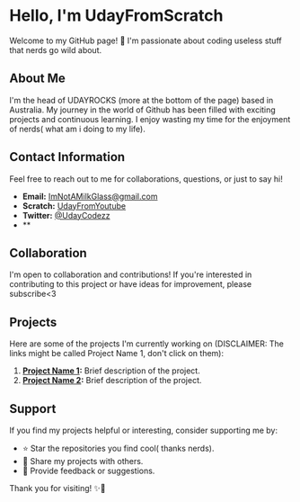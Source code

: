 # Hello, I'm UdayFromScratch

Welcome to my GitHub page! 👋 I'm passionate about coding useless stuff that nerds go wild about.

## About Me
I'm the head of UDAYROCKS (more at the bottom of the page) based in Australia. My journey in the world of Github has been filled with exciting projects and continuous learning. I enjoy wasting my time for the enjoyment of nerds( what am i doing to my life).

## Contact Information
Feel free to reach out to me for collaborations, questions, or just to say hi!

- **Email:** [ImNotAMilkGlass@gmail.com](mailto:ImNotAMilkGlass@gmail.com)
- **Scratch:** [UdayFromYoutube](https://scratch.mit.edu/users/UdayFromYouTube)
- **Twitter:** [@UdayCodezz](https://twitter.com/UdayCodezz)
- **

## Collaboration
I'm open to collaboration and contributions! If you're interested in contributing to this project or have ideas for improvement, please subscribe<3

## Projects
Here are some of the projects I'm currently working on (DISCLAIMER: The links might be called Project Name 1, don't click on them):

1. **[Project Name 1](link-to-project1):** Brief description of the project.
2. **[Project Name 2](link-to-project2):** Brief description of the project.

## Support
If you find my projects helpful or interesting, consider supporting me by:

- ⭐️ Star the repositories you find cool( thanks nerds).
- 📣 Share my projects with others.
- 💬 Provide feedback or suggestions.

Thank you for visiting! ✨🍛
